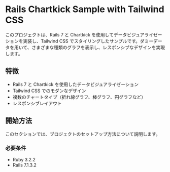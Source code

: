 # Rails Chartkick Sample with Tailwind CSS

このプロジェクトは、Rails 7 と Chartkick を使用してデータビジュアライゼーションを実装し、Tailwind CSS でスタイリングしたサンプルです。ダミーデータを用いて、さまざまな種類のグラフを表示し、レスポンシブなデザインを実現します。

## 特徴

- Rails 7 と Chartkick を使用したデータビジュアライゼーション
- Tailwind CSS でのモダンなデザイン
- 複数のチャートタイプ（折れ線グラフ、棒グラフ、円グラフなど）
- レスポンシブレイアウト

## 開始方法

このセクションでは、プロジェクトのセットアップ方法について説明します。

### 必要条件

- Ruby 3.2.2
- Rails 7.1.3.2
